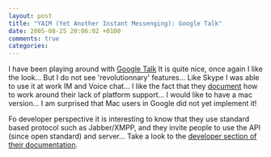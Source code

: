 ```yaml
---
layout: post
title: "YAIM (Yet Another Instant Messenging): Google Talk"
date: 2005-08-25 20:06:02 +0100
comments: true
categories:
---
```

I have been playing around with [Google Talk](http://www.google.com/talk/) It is quite nice, once again I like the look... But I do not see 'revolutionnary' features...
Like Skype I was able to use it at work IM and Voice chat...
I like the fact that they [document](http://www.google.com/talk/otherclients.html) how to work around their lack of platform support... I would like to have a mac version... I am surprised that Mac users in Google did not yet implement it!

Fo developer perspective it is interesting to know that they use standard based protocol such as Jabber/XMPP, and they invite people to use the API (since open standard) and server... Take a look to the [developer section of their documentation](http://www.google.com/talk/developer.html).
